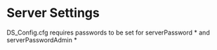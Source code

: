 # Server Settings

DS_Config.cfg requires passwords to be set for serverPassword * and serverPasswordAdmin *
